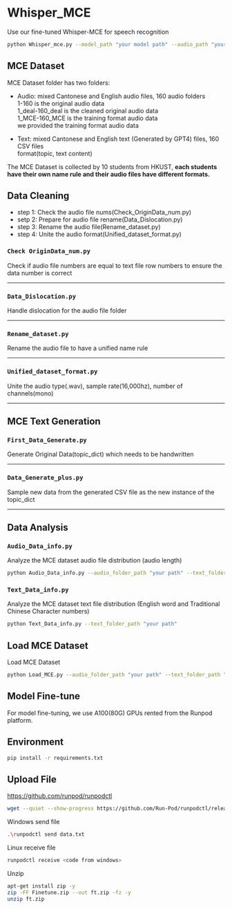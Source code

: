 # Whisper_MCE
Use our fine-tuned Whisper-MCE for speech recognition
```bash
python Whisper_mce.py --model_path "your model path" --audio_path "your test audio path"
```


## MCE Dataset
MCE Dataset folder has two folders:</br>
- Audio: mixed Cantonese and English audio files, 160 audio folders</br>
1-160 is the original audio data</br>
1_deal-160_deal is the cleaned original audio data</br>
1_MCE-160_MCE is the training format audio data</br>
we provided the training format audio data </br>

- Text: mixed Cantonese and English text (Generated by GPT4) files, 160 CSV files</br>
format(topic, text content)</br>

The MCE Dataset is collected by 10 students from HKUST, **each students have their own name rule and their audio files have different formats.**



## Data Cleaning
- step 1: Check the audio file nums(Check_OriginData_num.py)
- setp 2: Prepare for audio file rename(Data_Dislocation.py)
- step 3: Rename the audio file(Rename_dataset.py)
- step 4: Unite the audio format(Unified_dataset_format.py)

### `Check OriginData_num.py`
Check if audio file numbers are equal to text file row numbers to ensure the data number is correct

---

### `Data_Dislocation.py`
Handle dislocation for the audio file folder

---

### `Rename_dataset.py`
Rename the audio file to have a unified name rule

---


### `Unified_dataset_format.py`
Unite the audio type(.wav), sample rate(16,000hz), number of channels(mono)

---

## MCE Text Generation
### `First_Data_Generate.py`
Generate Original Data(topic_dict) which needs to be handwritten

---

### `Data_Generate_plus.py`
Sample new data from the generated CSV file as the new instance of the topic_dict

---


## Data Analysis
### `Audio_Data_info.py`
Analyze the MCE dataset audio file distribution (audio length)
```bash
python Audio_Data_info.py --audio_folder_path "your path" --text_folder_path "your path"
```

### `Text_Data_info.py`
Analyze the MCE dataset text file distribution (English word and Traditional Chinese Character numbers)
```bash
python Text_Data_info.py --text_folder_path "your path"
```

## Load MCE Dataset
Load MCE Dataset

```bash
python Load_MCE.py --audio_folder_path "your path" --text_folder_path "your path"
```

## Model Fine-tune
For model fine-tuning, we use A100(80G) GPUs rented from the Runpod platform.

## Environment
```bash
pip install -r requirements.txt
```

## Upload File
https://github.com/runpod/runpodctl

```bash
wget --quiet --show-progress https://github.com/Run-Pod/runpodctl/releases/download/v1.10.0/runpodctl-linux-amd -O runpodctl && chmod +x runpodctl && sudo cp runpodctl /usr/bin/runpodctl
```

Windows send file
```bash
.\runpodctl send data.txt
```

Linux receive file
```bash
runpodctl receive <code from windows>
```

Unzip
```bash
apt-get install zip -y
zip -FF Finetune.zip --out ft.zip -fz -y
unzip ft.zip
```

